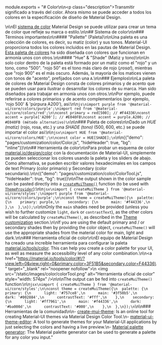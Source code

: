 module.exports = "# Color\n\n<p class=\"description\">Transmitir significado a través del color. Ahora mismo se puede acceder a todos los colores en la especificación de diseño de Material Design.</p>\n\nEl [sistema de color](https://material.io/design/color/) Material Design se puede utilizar para crear un tema de color que refleje su marca o estilo.\n\n## Sistema de color\n\n### Términos importantes\n\n#### \"Pallette\" (Paleta)\n\nUna paleta es una colección de colores, es decir, su matiz (color) y sus tonos. Material-UI proporciona todos los colores incluidos en las pautas de Material Design. [Esta paleta de colores](#color-palette) ha sido diseñada con colores que funcionan en armonía unos con otros.\n\n#### \"Hue\" & \"Shade\" (Matiz y tono)\n\nUn solo color dentro de la paleta está formado por un matiz como el \"rojo\" y un tono, como \"500\". \"rojo 50\" es el tono más claro de rojo (*¡rosa!*), mientras que \"rojo 900\" es el más oscuro. Además, la mayoría de los matices vienen con tonos de \"acento\", prefijados con una `A`.\n\n### Ejemplos\n\nLa paleta de colores de Material Design consta de colores primarios y de acento que se pueden usar para ilustrar o desarrollar los colores de su marca. Han sido diseñados para trabajar en armonía unos con otros.\n\nPor ejemplo, puede referirse a colores primarios y de acento complementarios (por ejemplo, 'rojo 500' & 'púrpura A200'), así:\n\n```js\nimport purple from '@material-ui/core/colors/purple';\nimport red from '@material-ui/core/colors/red';\n\nconst primary = red[500]; // #F44336\nconst accent = purple['A200']; // #E040FB\nconst accent = purple.A200; // #E040FB (método alternativo)\n```\n\n### Paleta de colores\n\nDado un *HUE (matiz)* (rojo, rosa, etc.) y una *SHADE (tono)* (500, 600, etc.) se puede importar el color así:\n\n```jsx\nimport HUE from '@material-ui/core/colors/HUE';\n\nconst color = HUE[SHADE];\n```\n\n{{\"demo\": \"pages/customization/color/Color.js\", \"hideHeader\": true, \"bg\": \"inline\"}}\n\n## Herramienta de color\n\nPara probar un esquema de color [material.io/design/color](https://material.io/design/color/) con la documentación de Material-UI, simplemente se pueden seleccionar los colores usando la paleta y los sliders de abajo. Como alternativa, se pueden escribir valores hexadecimales en los campos de text Primary (color primario) y Secondary (color secundario).\n\n{{\"demo\": \"pages/customization/color/ColorTool.js\", \"hideHeader\": true, \"bg\": true}}\n\nThe output shown in the color sample can be pasted directly into a [`createMuiTheme()`](/customization/theming/#createmuitheme-options-theme) function (to be used with [`ThemeProvider`](/customization/theming/#theme-provider)):\n\n```jsx\nimport { createMuiTheme } from '@material-ui/core/styles';\nimport purple from '@material-ui/core/colors/purple';\n\nconst theme = createMuiTheme({\n  palette: {\n    primary: purple,\n    secondary: {\n      main: '#f44336',\n    },\n  },\n});\n```\n\nOnly the `main` shades need be provided (unless you wish to further customize `light`, `dark` or `contrastText`), as the other colors will be calculated by `createMuiTheme()`, as described in the [Theme customization](/customization/palette/) section.\n\nIf you are using the default primary and / or secondary shades then by providing the color object, `createMuiTheme()` will use the appropriate shades from the material color for main, light and dark.\n\n### Herramienta oficial de color\n\nEl equipo de Material Design ha creado una increíble herramienta para configurar la paleta [material.io/tools/color](https://material.io/tools/color/). This can help you create a color palette for your UI, as well as measure the accessibility level of any color combination.\n\n<a href=\"https://material.io/tools/color/#!/?view.left=0&view.right=0&primary.color=3F51B5&secondary.color=F44336\" target=\"_blank\" rel=\"noopener nofollow\">\n  <img src=\"/static/images/color/colorTool.png\" alt=\"Herramienta oficial de color\" style=\"width: 574px\" />\n</a>\n\nThe output can be fed into `createMuiTheme()` function:\n\n```jsx\nimport { createMuiTheme } from '@material-ui/core/styles';\n\nconst theme = createMuiTheme({\n  palette: {\n    primary: {\n      light: '#757ce8',\n      main: '#3f50b5',\n      dark: '#002884',\n      contrastText: '#fff',\n    },\n    secondary: {\n      light: '#ff7961',\n      main: '#f44336',\n      dark: '#ba000d',\n      contrastText: '#000',\n    },\n  },\n});\n```\n\n### Herramientas de la comunidad\n\n- [create-mui-theme](https://react-theming.github.io/create-mui-theme/): Is an online tool for creating Material-UI themes via Material Design Color Tool.\n- [material-ui-theme-editor](https://in-your-saas.github.io/material-ui-theme-editor/): A tool to generate themes for your Material-UI applications by just selecting the colors and having a live preview.\n- [Material palette generator](https://material.io/inline-tools/color/): The Material palette generator can be used to generate a palette for any color you input."